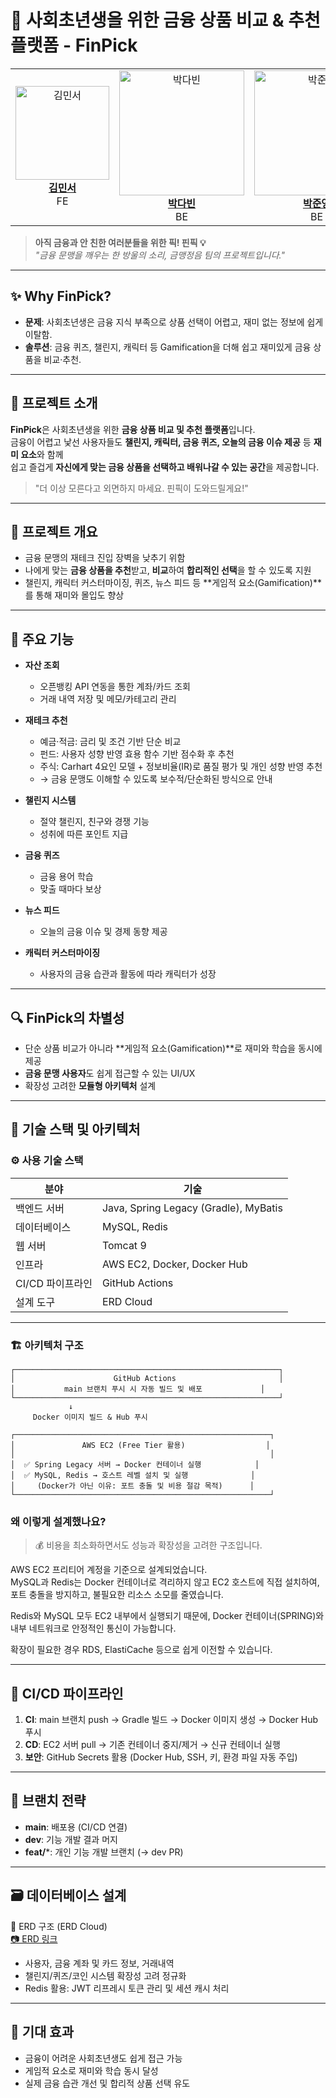 # 💸 사회초년생을 위한 금융 상품 비교 & 추천 플랫폼 - FinPick

<div align="center">

<table align="center">
  <tr>
    <td align="center">
      <img src="https://github.com/user-attachments/assets/0dc1260f-5525-4992-aed0-da08394cd918" width="150" alt="김민서"/><br/>
      <a href="https://github.com/meentho"><b>김민서</b></a><br/>
      FE
    </td>
    <td align="center">
      <img src="https://github.com/user-attachments/assets/809d67c5-e9cd-4415-bbaf-ba1ef9c8de4a" width="200" alt="박다빈"/><br/>
      <a href="https://github.com/lego812"><b>박다빈</b></a><br/>
      BE
    </td>
    <td align="center">
      <img src="https://github.com/user-attachments/assets/6f20bbba-3258-43bf-a295-142d26b28c42" width="200" alt="박준영"/><br/>
      <a href="https://github.com/Tarae0419"><b>박준영</b></a><br/>
      BE
    </td>
    <td align="center">
      <img src="https://github.com/user-attachments/assets/d04c965c-907a-49b6-bf51-bbe42caf7c43" width="200" alt="손주성"/><br/>
      <a href="https://github.com/ShonJuSeong"><b>손주성</b></a><br/>
      FE
    </td>
    <td align="center">
      <img src="https://github.com/user-attachments/assets/51e2cbda-7616-4166-abfd-4f1ea5755d02" width="190" alt="조자영"/><br/>
      <a href="https://github.com/cho-ja-young"><b>조자영</b></a><br/>
      BE
    </td>
    <td align="center">
      <img src="https://github.com/user-attachments/assets/e297a9fe-ae27-4649-bd0c-5e6a04e94289" width="200" alt="조예림"/><br/>
      <a href="https://github.com/cocoaocean"><b>조예림</b></a><br/>
      BE
    </td>
  </tr>
</table>

</div>

> **아직 금융과 안 친한 여러분들을 위한 픽! 핀픽 💡**  
> _"금융 문맹을 깨우는 한 방울의 소리, 금맹정음 팀의 프로젝트입니다."_

---

## ✨ Why FinPick?
- **문제**: 사회초년생은 금융 지식 부족으로 상품 선택이 어렵고, 재미 없는 정보에 쉽게 이탈함.
- **솔루션**: 금융 퀴즈, 챌린지, 캐릭터 등 Gamification을 더해 쉽고 재미있게 금융 상품을 비교·추천.

---

## 📌 프로젝트 소개
**FinPick**은 사회초년생을 위한 **금융 상품 비교 및 추천 플랫폼**입니다.  
금융이 어렵고 낯선 사용자들도 **챌린지, 캐릭터, 금융 퀴즈, 오늘의 금융 이슈 제공** 등 **재미 요소**와 함께  
쉽고 즐겁게 **자신에게 맞는 금융 상품을 선택하고 배워나갈 수 있는 공간**을 제공합니다.

> "더 이상 모른다고 외면하지 마세요. 핀픽이 도와드릴게요!"

---

## 🎯 프로젝트 개요
- 금융 문맹의 재테크 진입 장벽을 낮추기 위함
- 나에게 맞는 **금융 상품을 추천**받고, **비교**하여 **합리적인 선택**을 할 수 있도록 지원
- 챌린지, 캐릭터 커스터마이징, 퀴즈, 뉴스 피드 등 **게임적 요소(Gamification)**를 통해 재미와 몰입도 향상

---

## 📱 주요 기능
- **자산 조회**
  - 오픈뱅킹 API 연동을 통한 계좌/카드 조회
  - 거래 내역 저장 및 메모/카테고리 관리

- **재테크 추천**
  - 예금·적금: 금리 및 조건 기반 단순 비교
  - 펀드: 사용자 성향 반영 효용 함수 기반 점수화 후 추천
  - 주식: Carhart 4요인 모델 + 정보비율(IR)로 품질 평가 및 개인 성향 반영 추천
  - → 금융 문맹도 이해할 수 있도록 보수적/단순화된 방식으로 안내

- **챌린지 시스템**
  - 절약 챌린지, 친구와 경쟁 기능
  - 성취에 따른 포인트 지급

- **금융 퀴즈**
  - 금융 용어 학습
  - 맞출 때마다 보상

- **뉴스 피드**
  - 오늘의 금융 이슈 및 경제 동향 제공

- **캐릭터 커스터마이징**
  - 사용자의 금융 습관과 활동에 따라 캐릭터가 성장

---

## 🔍 FinPick의 차별성
- 단순 상품 비교가 아니라 **게임적 요소(Gamification)**로 재미와 학습을 동시에 제공
- **금융 문맹 사용자**도 쉽게 접근할 수 있는 UI/UX
- 확장성 고려한 **모듈형 아키텍처** 설계

---

## 🧱 기술 스택 및 아키텍처

### ⚙️ 사용 기술 스택
| 분야             | 기술                                         |
|------------------|----------------------------------------------|
| 백엔드 서버      | Java, Spring Legacy (Gradle), MyBatis        |
| 데이터베이스     | MySQL, Redis                                  |
| 웹 서버          | Tomcat 9                                      |
| 인프라           | AWS EC2, Docker, Docker Hub                   |
| CI/CD 파이프라인 | GitHub Actions                                |
| 설계 도구        | ERD Cloud                                     |

---

### 🏗️ 아키텍처 구조
```text
┌───────────────────────────────────────────────────────────┐
│                      GitHub Actions                       │
│           main 브랜치 푸시 시 자동 빌드 및 배포             │
└───────────────────────────────────────────────────────────┘
             ↓
     Docker 이미지 빌드 & Hub 푸시

┌─────────────────────────────────────────────────────────┐
│               AWS EC2 (Free Tier 활용)                  │
│                                                         │
│  ✅ Spring Legacy 서버 → Docker 컨테이너 실행            │
│  ✅ MySQL, Redis → 호스트 레벨 설치 및 실행              │
│     (Docker가 아닌 이유: 포트 충돌 및 비용 절감 목적)      │
└─────────────────────────────────────────────────────────┘
```

### 왜 이렇게 설계했나요?
> 💰 비용을 최소화하면서도 성능과 확장성을 고려한 구조입니다.

AWS EC2 프리티어 계정을 기준으로 설계되었습니다.  
MySQL과 Redis는 Docker 컨테이너로 격리하지 않고 EC2 호스트에 직접 설치하여,  
포트 충돌을 방지하고, 불필요한 리소스 소모를 줄였습니다.  

Redis와 MySQL 모두 EC2 내부에서 실행되기 때문에,
Docker 컨테이너(SPRING)와 내부 네트워크로 안정적인 통신이 가능합니다.

확장이 필요한 경우 RDS, ElastiCache 등으로 쉽게 이전할 수 있습니다.

---

## 🚀 CI/CD 파이프라인
1. **CI**: main 브랜치 push → Gradle 빌드 → Docker 이미지 생성 → Docker Hub 푸시  
2. **CD**: EC2 서버 pull → 기존 컨테이너 중지/제거 → 신규 컨테이너 실행  
3. **보안**: GitHub Secrets 활용 (Docker Hub, SSH, 키, 환경 파일 자동 주입)

---

## 🧪 브랜치 전략
- **main**: 배포용 (CI/CD 연결)  
- **dev**: 기능 개발 결과 머지  
- **feat/***: 개인 기능 개발 브랜치 (→ dev PR)  

---

## 🗃️ 데이터베이스 설계
📌 ERD 구조 (ERD Cloud)  
[📷 ERD 링크](https://www.erdcloud.com/d/st7GJkzBibHJHnQWg)

- 사용자, 금융 계좌 및 카드 정보, 거래내역  
- 챌린지/퀴즈/코인 시스템 확장성 고려 정규화  
- Redis 활용: JWT 리프레시 토큰 관리 및 세션 캐시 처리

---

## 🌟 기대 효과
- 금융이 어려운 사회초년생도 쉽게 접근 가능  
- 게임적 요소로 재미와 학습 동시 달성  
- 실제 금융 습관 개선 및 합리적 상품 선택 유도  
